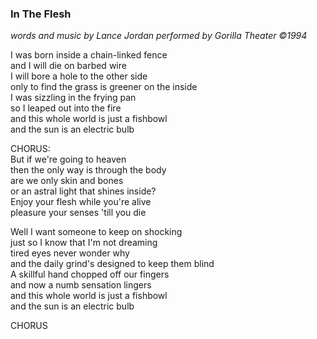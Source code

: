 ### In The Flesh
_words and music by Lance Jordan performed by Gorilla Theater ©1994_

I was born inside a chain-linked fence \
and I will die on barbed wire \
I will bore a hole to the other side \
only to find the grass is greener on the inside \
I was sizzling in the frying pan \
so I leaped out into the fire \
and this whole world is just a fishbowl \
and the sun is an electric bulb

CHORUS:\
But if we're going to heaven \
then the only way is through the body \
are we only skin and bones \
or an astral light that shines inside? \
Enjoy your flesh while you're alive \
pleasure your senses 'till you die

Well I want someone to keep on shocking \
just so I know that I'm not dreaming \
tired eyes never wonder why \
and the daily grind's designed to keep them blind \
A skillful hand chopped off our fingers \
and now a numb sensation lingers \
and this whole world is just a fishbowl \
and the sun is an electric bulb

CHORUS
